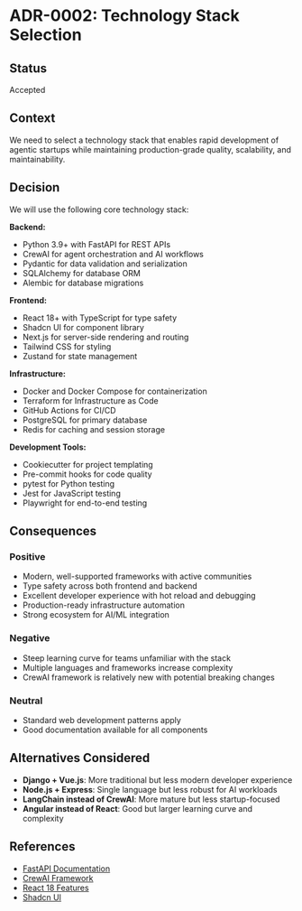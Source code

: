 # ADR-0002: Technology Stack Selection

## Status
Accepted

## Context
We need to select a technology stack that enables rapid development of agentic startups while maintaining production-grade quality, scalability, and maintainability.

## Decision
We will use the following core technology stack:

**Backend:**
- Python 3.9+ with FastAPI for REST APIs
- CrewAI for agent orchestration and AI workflows
- Pydantic for data validation and serialization
- SQLAlchemy for database ORM
- Alembic for database migrations

**Frontend:**
- React 18+ with TypeScript for type safety
- Shadcn UI for component library
- Next.js for server-side rendering and routing
- Tailwind CSS for styling
- Zustand for state management

**Infrastructure:**
- Docker and Docker Compose for containerization
- Terraform for Infrastructure as Code
- GitHub Actions for CI/CD
- PostgreSQL for primary database
- Redis for caching and session storage

**Development Tools:**
- Cookiecutter for project templating
- Pre-commit hooks for code quality
- pytest for Python testing
- Jest for JavaScript testing
- Playwright for end-to-end testing

## Consequences
### Positive
- Modern, well-supported frameworks with active communities
- Type safety across both frontend and backend
- Excellent developer experience with hot reload and debugging
- Production-ready infrastructure automation
- Strong ecosystem for AI/ML integration

### Negative
- Steep learning curve for teams unfamiliar with the stack
- Multiple languages and frameworks increase complexity
- CrewAI framework is relatively new with potential breaking changes

### Neutral
- Standard web development patterns apply
- Good documentation available for all components

## Alternatives Considered
- **Django + Vue.js**: More traditional but less modern developer experience
- **Node.js + Express**: Single language but less robust for AI workloads
- **LangChain instead of CrewAI**: More mature but less startup-focused
- **Angular instead of React**: Good but larger learning curve and complexity

## References
- [FastAPI Documentation](https://fastapi.tiangolo.com/)
- [CrewAI Framework](https://github.com/joaomdmoura/crewAI)
- [React 18 Features](https://react.dev/blog/2022/03/29/react-v18)
- [Shadcn UI](https://ui.shadcn.com/)
